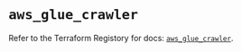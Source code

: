 # `aws_glue_crawler`

Refer to the Terraform Registory for docs: [`aws_glue_crawler`](https://registry.terraform.io/providers/hashicorp/aws/5.16.0/docs/resources/glue_crawler).
